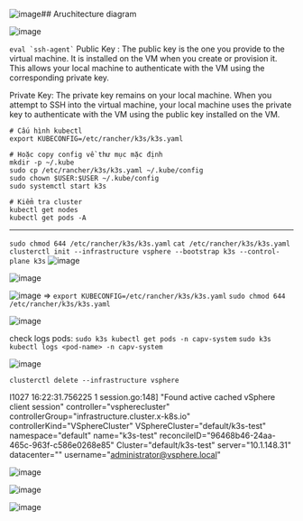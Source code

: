 ![image](https://github.com/user-attachments/assets/5181e907-ece3-4fa2-a000-2c310c00ffcb)## Aruchitecture diagram

![image](https://github.com/user-attachments/assets/ca17c4d2-dc75-4cb4-8fa0-3870fba4a055)

``` eval `ssh-agent` ```
Public Key
: The public key is the one you provide to the virtual machine. It is installed on the VM when you create or provision it. This allows your local machine to authenticate with the VM using the corresponding private key.
 
Private Key: The private key remains on your local machine. When you attempt to SSH into the virtual machine, your local machine uses the private key to authenticate with the VM using the public key installed on the VM.
```
# Cấu hình kubectl
export KUBECONFIG=/etc/rancher/k3s/k3s.yaml

# Hoặc copy config về thư mục mặc định
mkdir -p ~/.kube
sudo cp /etc/rancher/k3s/k3s.yaml ~/.kube/config
sudo chown $USER:$USER ~/.kube/config
sudo systemctl start k3s

# Kiểm tra cluster
kubectl get nodes
kubectl get pods -A
 ```
--------------
``` sudo chmod 644 /etc/rancher/k3s/k3s.yaml ```
``` cat /etc/rancher/k3s/k3s.yaml ```
``` clusterctl init --infrastructure vsphere --bootstrap k3s --control-plane k3s ```
![image](https://github.com/user-attachments/assets/3423f308-b468-4f03-beaf-62ca6ccceac3)

![image](https://github.com/user-attachments/assets/260f03fc-5ee9-4666-a74f-ec1769aa10c0)

![image](https://github.com/user-attachments/assets/d49d22dd-d580-4d34-93ad-66034d919fb4)
=> 
`export KUBECONFIG=/etc/rancher/k3s/k3s.yaml`
`sudo chmod 644 /etc/rancher/k3s/k3s.yaml`


![image](https://github.com/user-attachments/assets/59f916db-ecdc-4cdc-a3d6-cba3e9c50d93)

check logs pods:
```sudo k3s kubectl get pods -n capv-system```
``` sudo k3s kubectl logs <pod-name> -n capv-system ```

![image](https://github.com/user-attachments/assets/e1b20064-e311-4fd8-b62c-46645e74a44c)

 ```clusterctl delete --infrastructure vsphere```

I1027 16:22:31.756225       1 session.go:148] "Found active cached vSphere client session" controller="vspherecluster" controllerGroup="infrastructure.cluster.x-k8s.io" controllerKind="VSphereCluster" VSphereCluster="default/k3s-test" namespace="default" name="k3s-test" reconcileID="96468b46-24aa-465c-963f-c586e0268e85" Cluster="default/k3s-test" server="10.1.148.31" datacenter="" username="administrator@vsphere.local"

![image](https://github.com/user-attachments/assets/b787a601-3df5-40ec-859b-37866df141c7)



![image](https://github.com/user-attachments/assets/e01f2deb-4cad-44bd-8577-dfda4af7b6da)


![image](https://github.com/user-attachments/assets/36843484-4b87-4abb-9bab-49367db2d46c)

